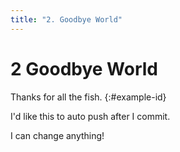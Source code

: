 ```yaml
---
title: "2. Goodbye World"
---
```


# **2** Goodbye World

Thanks for all the fish.
{:#example-id}

I'd like this to auto push after I commit.

I can change anything!
